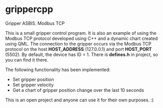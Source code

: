 # grippercpp
Gripper ASBIS. Modbus TCP

This is a small gripper control program. It is also an example of using the Modbus TCP protocol developed using C++ and a dynamic chart created using QML.
The connection to the gripper occurs via the Modbus TCP protocol on the host **HOST_ADDRESS** (127.0.0.1) and port **HOST_PORT** (5502). By default, the device has ID = 1. There is **defines.h** in project, so you can find it there.

The following functionality has been implemented:

- Set gripper position
- Set gripper velocity
- Get a chart of gripper position change over the last 10 seconds

This is an open project and anyone can use it for their own purposes. :)
